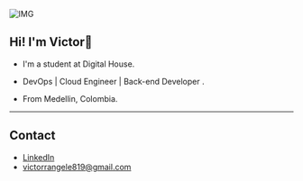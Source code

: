 ![IMG](https://i.pinimg.com/564x/11/1a/21/111a218fa1455232512f17ee86d98eff.jpg)

## Hi! I'm **Victor**👋

* I'm a student at Digital House. 

* DevOps | Cloud Engineer | Back-end Developer .

* From Medellin, Colombia. 
--------

## Contact  

* [LinkedIn](https://www.linkedin.com/in/victorrangelromero/)
* victorrangele819@gmail.com

